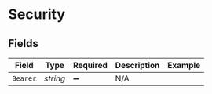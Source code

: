 # Security


## Fields

| Field                   | Type                    | Required                | Description             | Example                 |
| ----------------------- | ----------------------- | ----------------------- | ----------------------- | ----------------------- |
| `Bearer`                | *string*                | :heavy_minus_sign:      | N/A                     | <YOUR API ACCESS TOKEN> |